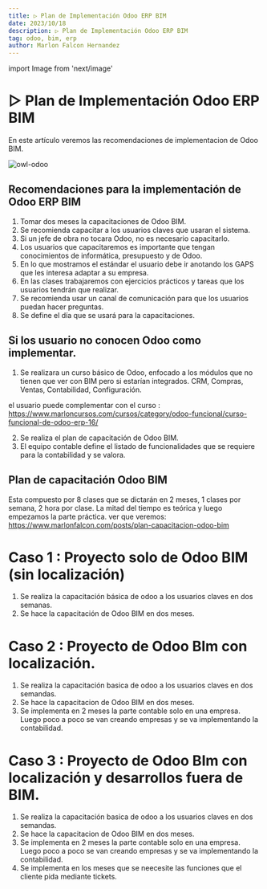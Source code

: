 ```yaml
---
title: ▷ Plan de Implementación Odoo ERP BIM
date: 2023/10/18
description: ▷ Plan de Implementación Odoo ERP BIM
tag: odoo, bim, erp
author: Marlon Falcon Hernandez
---
```

import Image from 'next/image'

# ▷ Plan de Implementación Odoo ERP BIM
En este artículo veremos las recomendaciones de implementacion de Odoo BIM.

<Image
  src="/images/bim20/bim-planificacion.png"
  alt="owl-odoo"
  width={1142}
  height={590}
  priority
  className="next-image"
/>

##  Recomendaciones para la implementación de Odoo ERP BIM
1. Tomar dos meses la capacitaciones de Odoo BIM.
2. Se recomienda capacitar a los usuarios claves que usaran el sistema.
3. Si un jefe de obra no tocara Odoo, no es necesario capacitarlo.
4. Los usuarios que capacitaremos es importante que tengan conocimientos de informática, presupuesto y de Odoo.
5. En lo que mostramos el estándar el usuario debe ir anotando los GAPS que les interesa adaptar a su empresa.
6. En las clases trabajaremos con ejercicios prácticos y tareas que los usuarios tendrán que realizar.
7. Se recomienda usar un canal de comunicación para que los usuarios puedan hacer preguntas.
8. Se define el día que se usará para la capacitaciones.

## Si los usuario no conocen Odoo como implementar.
1. Se realizara un curso básico de Odoo, enfocado a los módulos que no tienen que ver con BIM pero si estarían integrados. CRM, Compras, Ventas, Contabilidad, Configuración.

el usuario puede complementar con el curso : https://www.marloncursos.com/cursos/category/odoo-funcional/curso-funcional-de-odoo-erp-16/

2. Se realiza el plan de capacitación de Odoo BIM.
3. El equipo contable define el listado de funcionalidades que se requiere para la contabilidad y se valora.

## Plan de capacitación Odoo BIM
Esta compuesto por 8 clases que se dictarán en 2 meses, 1 clases por semana, 2 hora por clase. La mitad del tiempo es teórica y luego empezamos la parte práctica.
ver que veremos: https://www.marlonfalcon.com/posts/plan-capacitacion-odoo-bim

# Caso 1 : Proyecto solo de Odoo BIM (sin localización)
1. Se realiza la capacitación básica de odoo a los usuarios claves en dos semanas.
2. Se hace la capacitación de Odoo BIM en dos meses.

# Caso 2 : Proyecto de Odoo BIm con localización.
1. Se realiza la capacitación basica de odoo a los usuarios claves en dos semandas.
2. Se hace la capacitacion de Odoo BIM en dos meses.
3. Se implementa en 2 meses la parte contable solo en una empresa. Luego poco a poco se van creando empresas y se va implementando la contabilidad.

# Caso 3 : Proyecto de Odoo BIm con localización y desarrollos fuera de BIM.
1. Se realiza la capacitación basica de odoo a los usuarios claves en dos semandas.
2. Se hace la capacitacion de Odoo BIM en dos meses.
3. Se implementa en 2 meses la parte contable solo en una empresa. Luego poco a poco se van creando empresas y se va implementando la contabilidad.
4. Se implementa en los meses que se neecesite las funciones que el cliente pida mediante tickets.  
